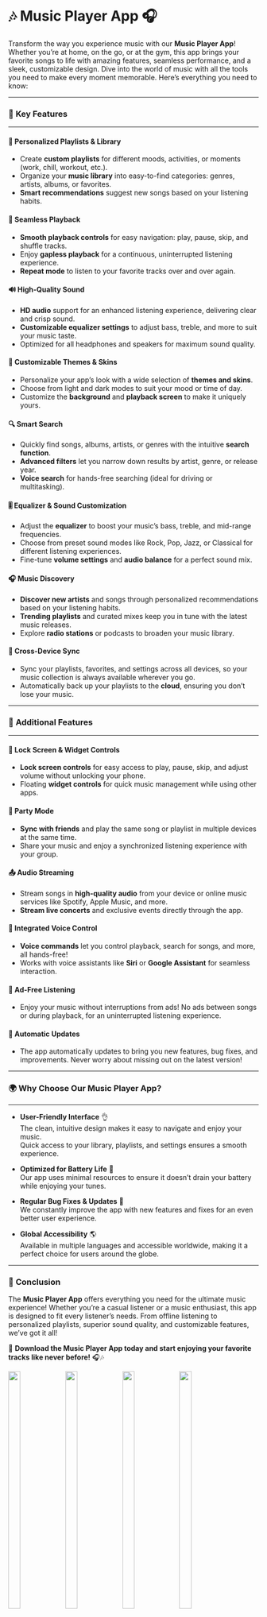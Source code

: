 # 🎶 Music Player App 🎧

Transform the way you experience music with our **Music Player App**! Whether you’re at home, on the go, or at the gym, this app brings your favorite songs to life with amazing features, seamless performance, and a sleek, customizable design. Dive into the world of music with all the tools you need to make every moment memorable. Here’s everything you need to know:

---

### 🌟 **Key Features**

---

#### 🎵 **Personalized Playlists & Library**  
- Create **custom playlists** for different moods, activities, or moments (work, chill, workout, etc.).  
- Organize your **music library** into easy-to-find categories: genres, artists, albums, or favorites.  
- **Smart recommendations** suggest new songs based on your listening habits.  

#### 🔄 **Seamless Playback**  
- **Smooth playback controls** for easy navigation: play, pause, skip, and shuffle tracks.  
- Enjoy **gapless playback** for a continuous, uninterrupted listening experience.  
- **Repeat mode** to listen to your favorite tracks over and over again.  

#### 🔊 **High-Quality Sound**  
- **HD audio** support for an enhanced listening experience, delivering clear and crisp sound.  
- **Customizable equalizer settings** to adjust bass, treble, and more to suit your music taste.  
- Optimized for all headphones and speakers for maximum sound quality.  

#### 🎨 **Customizable Themes & Skins**  
- Personalize your app’s look with a wide selection of **themes and skins**.  
- Choose from light and dark modes to suit your mood or time of day.  
- Customize the **background** and **playback screen** to make it uniquely yours.  

#### 🔍 **Smart Search**  
- Quickly find songs, albums, artists, or genres with the intuitive **search function**.  
- **Advanced filters** let you narrow down results by artist, genre, or release year.  
- **Voice search** for hands-free searching (ideal for driving or multitasking).  

#### 🎚️ **Equalizer & Sound Customization**  
- Adjust the **equalizer** to boost your music’s bass, treble, and mid-range frequencies.  
- Choose from preset sound modes like Rock, Pop, Jazz, or Classical for different listening experiences.  
- Fine-tune **volume settings** and **audio balance** for a perfect sound mix.  

#### 🎧 **Music Discovery**  
- **Discover new artists** and songs through personalized recommendations based on your listening habits.  
- **Trending playlists** and curated mixes keep you in tune with the latest music releases.  
- Explore **radio stations** or podcasts to broaden your music library.  

#### 🔗 **Cross-Device Sync**  
- Sync your playlists, favorites, and settings across all devices, so your music collection is always available wherever you go.  
- Automatically back up your playlists to the **cloud**, ensuring you don’t lose your music.  

---

### 🚀 **Additional Features**

---

#### 📲 **Lock Screen & Widget Controls**  
- **Lock screen controls** for easy access to play, pause, skip, and adjust volume without unlocking your phone.  
- Floating **widget controls** for quick music management while using other apps.  

#### 🎉 **Party Mode**  
- **Sync with friends** and play the same song or playlist in multiple devices at the same time.  
- Share your music and enjoy a synchronized listening experience with your group.  

#### 📤 **Audio Streaming**  
- Stream songs in **high-quality audio** from your device or online music services like Spotify, Apple Music, and more.  
- **Stream live concerts** and exclusive events directly through the app.  

#### 🎤 **Integrated Voice Control**  
- **Voice commands** let you control playback, search for songs, and more, all hands-free!  
- Works with voice assistants like **Siri** or **Google Assistant** for seamless interaction.

#### 🚫 **Ad-Free Listening**  
- Enjoy your music without interruptions from ads! No ads between songs or during playback, for an uninterrupted listening experience.  

#### 🔄 **Automatic Updates**  
- The app automatically updates to bring you new features, bug fixes, and improvements. Never worry about missing out on the latest version!  

---

### 🌍 **Why Choose Our Music Player App?**

---

- **User-Friendly Interface** 👌  
  The clean, intuitive design makes it easy to navigate and enjoy your music.  
  Quick access to your library, playlists, and settings ensures a smooth experience.

- **Optimized for Battery Life** 🔋  
  Our app uses minimal resources to ensure it doesn’t drain your battery while enjoying your tunes.

- **Regular Bug Fixes & Updates** 🔄  
  We constantly improve the app with new features and fixes for an even better user experience.

- **Global Accessibility** 🌎  
  Available in multiple languages and accessible worldwide, making it a perfect choice for users around the globe.

---

### 🎵 **Conclusion**  

The **Music Player App** offers everything you need for the ultimate music experience! Whether you’re a casual listener or a music enthusiast, this app is designed to fit every listener’s needs. From offline listening to personalized playlists, superior sound quality, and customizable features, we’ve got it all!  

📲 **Download the Music Player App today and start enjoying your favorite tracks like never before!** 🎧🎶


<p>
  <img src="https://github.com/user-attachments/assets/34f546d3-d173-477a-82ae-c0efdc7ad620"height="35%" width="22%">
    <img src="https://github.com/user-attachments/assets/1a5352f4-4a8f-4d3a-a8e9-57e3e46d7bf6"height="35%" width="22%">
     <img src="https://github.com/user-attachments/assets/9d7bc498-24da-4ba6-b8ff-e6a89f81c95a"height="35%" width="22%">
      <img src="https://github.com/user-attachments/assets/0db2d6fa-c18d-42a1-9b5f-3159176f549b"height="35%" width="22%">
   <img src="https://github.com/user-attachments/assets/44a286a5-ccac-485c-bb7c-98aaf64c1edb"height="35%" width="22%">
    </p>
